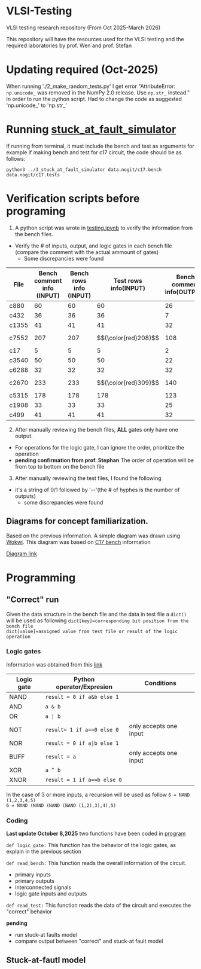 # VLSI-Testing
VLSI testing research repository (From Oct 2025-March 2026)

This repository will have the resources used for the VLSI testing and the required laboratories by prof. Wen and prof. Stefan

# Updating required (Oct-2025)
When running './2_make_random_tests.py' I get error "AttributeError: `np.unicode_` was removed in the NumPy 2.0 release. Use `np.str_` instead."
In order to run the python script. Had to change the code as suggested 'np.unicode_' to 'np.str_'

# Running [stuck_at_fault_simulator](./fsim-contest.github/fsim-contest.github/3_stuck_at_fault_simulator.py)
If running from terminal, it must include the bench and test as arguments for example if making bench and test for c17 circuit, the code should be as follows: 

```
python3 ../3_stuck_at_fault_simulator data.nogit/c17.bench data.nogit/c17.tests
```
# Verification scripts before programing
1. A python script was wrote in [testing.ipynb](./fsim-contest.github/fsim-contest.github/testing.ipynb) to verify the information from the bench files.
 - Verify the # of inputs, output, and logic gates in each bench file (compare the comment with the actual ammount of gates)
   - Some discrepancies were found 


| File | Bench comment info (INPUT) | Bench rows info (INPUT) | Test rows info(INPUT) | Bench comment info(OUTPUT) | Bench rows info(OUTPUT) | Test rows info(OUTPUT) | 
|---|---|---|---|---|---|---|
| c880 | 60 | 60 | 60 | 26 | 26 | 26 | 
| c432 | 36 | 36 | 36 | 7 | 7 | 7 | 
| c1355 | 41 | 41 | 41 | 32 | 32 | 32 | 
| c7552 | 207 | 207 | $${\color{red}208}$$ | 108 | 108 | $${\color{red}107}$$ | 
| c17 | 5 | 5 | 5 | 2 | 2 | 2 | 
| c3540 | 50 | 50 | 50 | 22 | 22 | 22 | 
| c6288 | 32 | 32 | 32 | 32 | 32 | 32 | 
| c2670 | 233 | 233 | $${\color{red}309}$$ | 140 | 140 | $${\color{red}64}$$ | 
| c5315 | 178 | 178 | 178 | 123 | 123 | 123 | 
| c1908 | 33 | 33 | 33 | 25 | 25 | 25 | 
| c499 | 41 | 41 | 41 | 32 | 32 | 32 | 
2. After manually reviewing the bench files, **ALL** gates only have one output.
 - For operations for the logic gate, I can ignore the order, prioritize the operation
 - **pending confirmation from prof. Stephan** The order of operation will be from top to bottom on the bench file
3. After manually reviewing the test files, I found the following
 - it's a string of 0/1 followed by '--'(the # of hyphes is the number of outputs)
   - some discrepancies were found

## Diagrams for concept familiarization. 
Based on the previous information. A simple diagram was drawn using [Wokwi](https://wokwi.com/). This diagram was based on [C17 bench](./fsim-contest.github/fsim-contest.github/data.nogit/c17.bench) information

[Diagram link](https://wokwi.com/projects/444225106610273281)

# Programming 
## "Correct" run
Given the data structure in the bench file and the data in test file a `dict()` will be used as following
`dict[key]=corresponding bit position from the bench file`\
`dict[value]=assigned value from test file or result of the logic operation`

### Logic gates

Information was obtained from this [link](https://www.geeksforgeeks.org/python/logic-gates-in-python/)

| Logic gate | Python operator/Expresion | Conditions |
| --- | --- | --- |
| NAND | `result = 0 if a&b else 1` | 
| AND | `a & b` |
| OR | `a \| b` |
| NOT | `result= 1 if a==0 else 0` | only accepts one input |
| NOR | `result = 0 if a\|b else 1 ` |
| BUFF | `result = a`| only accepts one input |
| XOR | `a ^ b` |
| XNOR | `result = 1 if a==b else 0`|

In the case of 3 or more inputs, a recursion will be used as follow
`6 = NAND (1,2,3,4,5)`\
`6 = NAND (NAND (NAND (NAND (1,2),3),4),5)`

### Coding
**Last update October 8,2025**
two functions have been coded in [program](./fsim-contest.github/fsim-contest.github/3_stuck_at_fault_simulator(Kelvin_tryout).py)

`def logic_gate:` This function has the behavior of the logic gates, as explain in the previous section

`def read_bench:` This function reads the overall information of the circuit.
- primary inputs
- primary outputs
- interconnected signals
- logic gate inputs and outputs

`def read_test:` This function reads the data of the circuit and executes the "correct" behavior

**pending**
- run stuck-at faults model
- compare output between "correct" and stuck-at fault model
## Stuck-at-fautl model
